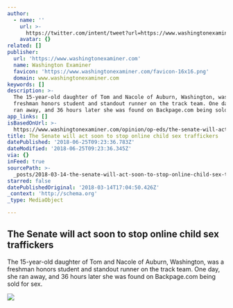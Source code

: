 ```yaml
---
author:
  - name: ''
    url: >-
      https://twitter.com/intent/tweet?url=https://www.washingtonexaminer.com/opinion/op-eds/the-senate-will-act-soon-to-stop-online-child-sex-traffickers&text=The%20Senate%20will%20act%20soon%20to%20stop%20online%20child%20sex%20traffickers
    avatar: {}
related: []
publisher:
  url: 'https://www.washingtonexaminer.com'
  name: Washington Examiner
  favicon: 'https://www.washingtonexaminer.com/favicon-16x16.png'
  domain: www.washingtonexaminer.com
keywords: []
description: >-
  The 15-year-old daughter of Tom and Nacole of Auburn, Washington, was a
  freshman honors student and standout runner on the track team. One day, she
  ran away, and 36 hours later she was found on Backpage.com being sold for sex.
app_links: []
isBasedOnUrl: >-
  https://www.washingtonexaminer.com/opinion/op-eds/the-senate-will-act-soon-to-stop-online-child-sex-traffickers
title: The Senate will act soon to stop online child sex traffickers
datePublished: '2018-06-25T09:23:36.783Z'
dateModified: '2018-06-25T09:23:36.345Z'
via: {}
inFeed: true
sourcePath: >-
  _posts/2018-03-14-the-senate-will-act-soon-to-stop-online-child-sex-trafficker.md
starred: false
datePublishedOriginal: '2018-03-14T17:04:50.426Z'
_context: 'http://schema.org'
_type: MediaObject

---
```

<article style=""><h1>The Senate will act soon to stop online child sex traffickers</h1><p>The 15-year-old daughter of Tom and Nacole of Auburn, Washington, was a freshman honors student and standout runner on the track team. One day, she ran away, and 36 hours later she was found on Backpage.com being sold for sex.</p><img src="https://mediadc.brightspotcdn.com/dims4/default/55063cb/2147483647/strip/true/crop/1322x1322+484+0/resize/1200x1200!/quality/90/?url=http%3A%2F%2Fmediadc.brightspotcdn.com%2F29%2F03%2Fff9a4568da65809068516043ad87%2F86eda9c11651da2387dad4b6dca26caf.jpg" /></article>